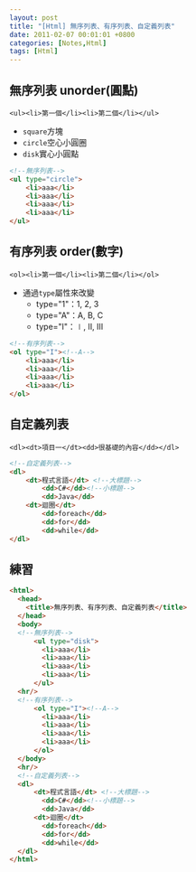```yaml
---
layout: post
title: "[Html] 無序列表、有序列表、自定義列表"
date: 2011-02-07 00:01:01 +0800
categories: [Notes,Html]
tags: [Html]
---
```


## 無序列表 unorder(圓點)

`<ul><li>第一個</li><li>第二個</li></ul>`

- `square`方塊
- `circle`空心小圓圈
- `disk`實心小圓點
  
```html
<!--無序列表-->
<ul type="circle">
    <li>aaa</li>
    <li>aaa</li>
    <li>aaa</li>
    <li>aaa</li>
</ul>
```
## 有序列表 order(數字)

`<ol><li>第一個</li><li>第二個</li></ol>`

- 通過`type`屬性來改變
    - type="1"：1, 2, 3
    - type="A"：A, B, C
    - type="I"：∣, Ⅱ, Ⅲ

```html
<!--有序列表-->
<ol type="I"><!--A-->
    <li>aaa</li>
    <li>aaa</li>
    <li>aaa</li>
    <li>aaa</li>
</ol>
```
## 自定義列表

`<dl><dt>項目一</dt><dd>很基礎的內容</dd></dl>`

```html
<!--自定義列表-->
<dl>
    <dt>程式言語</dt> <!--大標題-->
        <dd>C#</dd><!--小標題-->
        <dd>Java</dd>
    <dt>迴圈</dt>
        <dd>foreach</dd>
        <dd>for</dd>
        <dd>while</dd>
</dl>
```

## 練習

```html
<html>
  <head>
    <title>無序列表、有序列表、自定義列表</title>
  </head>
  <body>
  <!--無序列表-->
	  <ul type="disk">
		<li>aaa</li>
		<li>aaa</li>
		<li>aaa</li>
		<li>aaa</li>
	  </ul>
  <hr/>
  <!--有序列表-->
  	  <ol type="I"><!--A-->
		<li>aaa</li>
		<li>aaa</li>
		<li>aaa</li>
		<li>aaa</li>
	  </ol>
  </body>
  <hr/>
  <!--自定義列表-->
  <dl>
	  <dt>程式言語</dt> <!--大標題-->
		<dd>C#</dd><!--小標題-->
		<dd>Java</dd>
	  <dt>迴圈</dt>
		<dd>foreach</dd>
		<dd>for</dd>
		<dd>while</dd>
  </dl>
</html>
```